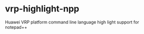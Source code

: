 vrp-highlight-npp
=================

Huawei VRP platform command line language high light support for notepad++
